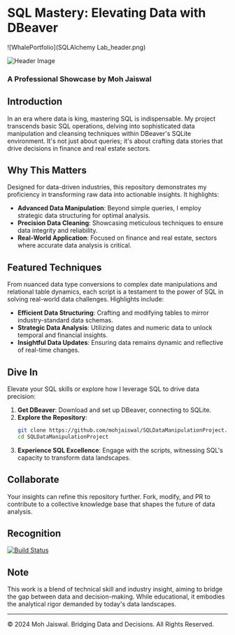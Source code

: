 # SQL Mastery: Elevating Data with DBeaver

 ![WhalePortfolio](SQLAlchemy Lab_header.png)

 ![Header Image]()

### A Professional Showcase by Moh Jaiswal

## Introduction

In an era where data is king, mastering SQL is indispensable. My project transcends basic SQL operations, delving into sophisticated data manipulation and cleansing techniques within DBeaver's SQLite environment. It's not just about queries; it's about crafting data stories that drive decisions in finance and real estate sectors.

## Why This Matters

Designed for data-driven industries, this repository demonstrates my proficiency in transforming raw data into actionable insights. It highlights:

- **Advanced Data Manipulation**: Beyond simple queries, I employ strategic data structuring for optimal analysis.
- **Precision Data Cleaning**: Showcasing meticulous techniques to ensure data integrity and reliability.
- **Real-World Application**: Focused on finance and real estate, sectors where accurate data analysis is critical.

## Featured Techniques

From nuanced data type conversions to complex date manipulations and relational table dynamics, each script is a testament to the power of SQL in solving real-world data challenges. Highlights include:

- **Efficient Data Structuring**: Crafting and modifying tables to mirror industry-standard data schemas.
- **Strategic Data Analysis**: Utilizing dates and numeric data to unlock temporal and financial insights.
- **Insightful Data Updates**: Ensuring data remains dynamic and reflective of real-time changes.

## Dive In

Elevate your SQL skills or explore how I leverage SQL to drive data precision:

1. **Get DBeaver**: Download and set up DBeaver, connecting to SQLite.
2. **Explore the Repository**:
   ```bash
   git clone https://github.com/mohjaiswal/SQLDataManipulationProject.git
   cd SQLDataManipulationProject
   ```
3. **Experience SQL Excellence**: Engage with the scripts, witnessing SQL's capacity to transform data landscapes.

## Collaborate

Your insights can refine this repository further. Fork, modify, and PR to contribute to a collective knowledge base that shapes the future of data analysis.

## Recognition

[![Build Status](https://img.shields.io/badge/Build-Passing-brightgreen)](https://github.com/mohjaiswal/SQLDataManipulationProject)

## Note

This work is a blend of technical skill and industry insight, aiming to bridge the gap between data and decision-making. While educational, it embodies the analytical rigor demanded by today's data landscapes.

---

© 2024 Moh Jaiswal. Bridging Data and Decisions. All Rights Reserved.
